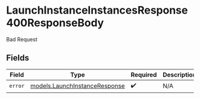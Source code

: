 # LaunchInstanceInstancesResponse400ResponseBody

Bad Request


## Fields

| Field                                                                | Type                                                                 | Required                                                             | Description                                                          |
| -------------------------------------------------------------------- | -------------------------------------------------------------------- | -------------------------------------------------------------------- | -------------------------------------------------------------------- |
| `error`                                                              | [models.LaunchInstanceResponse](../models/launchinstanceresponse.md) | :heavy_check_mark:                                                   | N/A                                                                  |